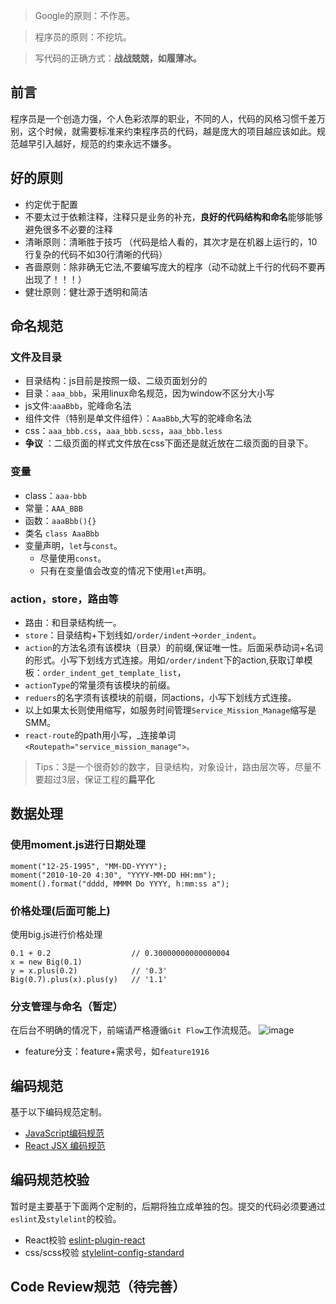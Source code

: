 >Google的原则：不作恶。

>程序员的原则：不挖坑。

>写代码的正确方式：**战战兢兢，如履薄冰。**

## 前言
程序员是一个创造力强，个人色彩浓厚的职业，不同的人，代码的风格习惯千差万别，这个时候，就需要标准来约束程序员的代码，越是庞大的项目越应该如此。规范越早引入越好，规范的约束永远不嫌多。

## 好的原则
- 约定优于配置
- 不要太过于依赖注释，注释只是业务的补充，**良好的代码结构和命名**能够能够避免很多不必要的注释
- 清晰原则：清晰胜于技巧 （代码是给人看的，其次才是在机器上运行的，10行复杂的代码不如30行清晰的代码）
- 吝啬原则：除非确无它法,不要编写庞大的程序（动不动就上千行的代码不要再出现了！！！）
- 健壮原则：健壮源于透明和简洁


## 命名规范
### 文件及目录
- 目录结构：js目前是按照一级、二级页面划分的
- 目录：`aaa_bbb`，采用linux命名规范，因为window不区分大小写
- js文件:`aaaBbb`，驼峰命名法
- 组件文件（特别是单文件组件）：`AaaBbb`,大写的驼峰命名法
- css：`aaa_bbb.css`，`aaa_bbb.scss`，`aaa_bbb.less`
- **争议** ：二级页面的样式文件放在css下面还是就近放在二级页面的目录下。

### 变量
- class：`aaa-bbb`
- 常量：`AAA_BBB`
- 函数：`aaaBbb(){}`
- 类名 `class AaaBbb`
- 变量声明，`let`与`const`。
    - 尽量使用`const`。
    - 只有在变量值会改变的情况下使用`let`声明。

### action，store，路由等
- 路由：和目录结构统一。
- `store`：目录结构+下划线如`/order/indent`->`order_indent`。
- `action`的方法名须有该模块（目录）的前缀,保证唯一性。后面采恭动词+名词的形式。小写下划线方式连接。用如`/order/indent`下的action,获取订单模板：`order_indent_get_template_list`，
- `actionType`的常量须有该模块的前缀。
- `reduers`的名字须有该模块的前缀，同actions，小写下划线方式连接。
- 以上如果太长则使用缩写，如服务时间管理`Service_Mission_Manage`缩写是SMM。
- `react-route`的path用小写，_连接单词`<Routepath="service_mission_manage">。
`

> Tips：3是一个很奇妙的数字，目录结构，对象设计，路由层次等，尽量不要超过3层，保证工程的**扁平化**

## 数据处理
### 使用moment.js进行日期处理
```
moment("12-25-1995", "MM-DD-YYYY");
moment("2010-10-20 4:30", "YYYY-MM-DD HH:mm");
moment().format("dddd, MMMM Do YYYY, h:mm:ss a");
```

### 价格处理(后面可能上)
使用big.js进行价格处理
```
0.1 + 0.2                  // 0.30000000000000004
x = new Big(0.1)
y = x.plus(0.2)            // '0.3'
Big(0.7).plus(x).plus(y)   // '1.1'
```

### 分支管理与命名（暂定）
在后台不明确的情况下，前端请严格遵循`Git Flow`工作流规范。
![image](http://upload-images.jianshu.io/upload_images/1416338-2b5d1a64e15419d7.png?imageMogr2/auto-orient/strip%7CimageView2/2/w/1240)

- feature分支：feature+需求号，如`feature1916`

## 编码规范
基于以下编码规范定制。
- [JavaScript编码规范](https://github.com/77ircloud/FET/wiki/JavaScript%E7%BC%96%E7%A0%81%E8%A7%84%E8%8C%83)
- [React JSX 编码规范](https://github.com/77ircloud/FET/wiki/React-JSX-%E7%BC%96%E7%A0%81%E8%A7%84%E8%8C%83)

## 编码规范校验
暂时是主要基于下面两个定制的，后期将独立成单独的包。提交的代码必须要通过`eslint`及`stylelint`的校验。

- React校验 [eslint-plugin-react](https://github.com/yannickcr/eslint-plugin-react)
- css/scss校验 [stylelint-config-standard](https://github.com/stylelint/stylelint-config-standard)

## Code Review规范（待完善）
